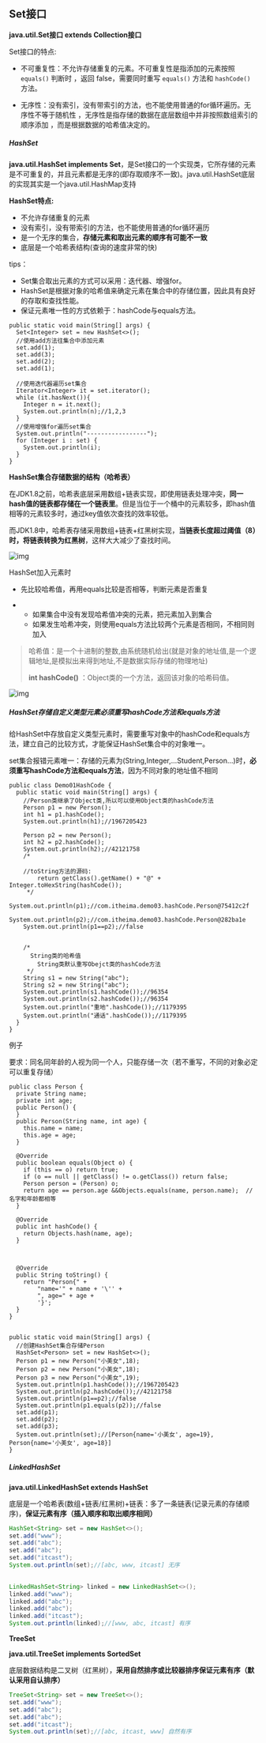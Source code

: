 ## **Set接口**

**java.util.Set接口 extends Collection接口**

Set接口的特点:

- 不可重复性：不允许存储重复的元素。不可重复性是指添加的元素按照 `equals()` 判断时 ，返回 false，需要同时重写 `equals()` 方法和 `hashCode()` 方法。

- 无序性：没有索引，没有带索引的方法，也不能使用普通的for循环遍历。无序性不等于随机性 ，无序性是指存储的数据在底层数组中并非按照数组索引的顺序添加 ，而是根据数据的哈希值决定的。

  

##### **HashSet**

**java.util.HashSet implements Set**，是Set接口的一个实现类，它所存储的元素是不可重复的，并且元素都是无序的(即存取顺序不一致)。java.util.HashSet底层的实现其实是一个java.util.HashMap支持

**HashSet特点:**

- 不允许存储重复的元素
- 没有索引，没有带索引的方法，也不能使用普通的for循环遍历
- 是一个无序的集合，**存储元素和取出元素的顺序有可能不一致**
- 底层是一个哈希表结构(查询的速度非常的快)

tips：

- Set集合取出元素的方式可以采用：迭代器、增强for。
- HashSet是根据对象的哈希值来确定元素在集合中的存储位置，因此具有良好的存取和查找性能。
- 保证元素唯一性的方式依赖于：hashCode与equals方法。

```
public static void main(String[] args) {
  Set<Integer> set = new HashSet<>();
  //使用add方法往集合中添加元素
  set.add(1);
  set.add(3);
  set.add(2);
  set.add(1);

  //使用迭代器遍历set集合
  Iterator<Integer> it = set.iterator();
  while (it.hasNext()){
    Integer n = it.next();
    System.out.println(n);//1,2,3
  }
  //使用增强for遍历set集合
  System.out.println("-----------------");
  for (Integer i : set) {
    System.out.println(i);
  }
}
```

 

**HashSet集合存储数据的结构（哈希表）**

在JDK1.8之前，哈希表底层采用数组+链表实现，即使用链表处理冲突，**同一hash值的链表都存储在一个链表里**。但是当位于一个桶中的元素较多，即hash值相等的元素较多时，通过key值依次查找的效率较低。

而JDK1.8中，哈希表存储采用数组+链表+红黑树实现，**当链表长度超过阈值（8）时，将链表转换为红黑树**，这样大大减少了查找时间。

![img](https://palepics.oss-cn-guangzhou.aliyuncs.com/img/clip_image003.png)

 

 

HashSet加入元素时

- 先比较哈希值，再用equals比较是否相等，判断元素是否重复

- - 如果集合中没有发现哈希值冲突的元素，把元素加入到集合
  - 如果发生哈希冲突，则使用equals方法比较两个元素是否相同，不相同则加入

> 哈希值：是一个十进制的整数,由系统随机给出(就是对象的地址值,是一个逻辑地址,是模拟出来得到地址,不是数据实际存储的物理地址)
>
> **int hashCode()** ：Object类的一个方法，返回该对象的哈希码值。 

![img](https://palepics.oss-cn-guangzhou.aliyuncs.com/img/clip_image006.jpg)

 

 

 

##### **HashSet存储自定义类型元素必须重写hashCode方法和equals方法**

给HashSet中存放自定义类型元素时，需要重写对象中的hashCode和equals方法，建立自己的比较方式，才能保证HashSet集合中的对象唯一。

set集合报错元素唯一：存储的元素为(String,Integer,...Student,Person...)时，**必须重写hashCode方法和equals方法**，因为不同对象的地址值不相同

```
public class Demo01HashCode {
  public static void main(String[] args) {
    //Person类继承了Object类,所以可以使用Object类的hashCode方法
    Person p1 = new Person();
    int h1 = p1.hashCode();
    System.out.println(h1);//1967205423

    Person p2 = new Person();
    int h2 = p2.hashCode();
    System.out.println(h2);//42121758
    /*

    //toString方法的源码:
        return getClass().getName() + "@" + Integer.toHexString(hashCode());
     */
    System.out.println(p1);//com.itheima.demo03.hashCode.Person@75412c2f
    System.out.println(p2);//com.itheima.demo03.hashCode.Person@282ba1e
    System.out.println(p1==p2);//false


    /*
      String类的哈希值
        String类默认重写Obejct类的hashCode方法
     */
    String s1 = new String("abc");
    String s2 = new String("abc");
    System.out.println(s1.hashCode());//96354
    System.out.println(s2.hashCode());//96354
    System.out.println("重地".hashCode());//1179395
    System.out.println("通话".hashCode());//1179395
  }
}
```

 

例子

要求：同名同年龄的人视为同一个人，只能存储一次（若不重写，不同的对象必定可以重复存储）

```
public class Person {
  private String name;
  private int age;
  public Person() {
  }
  public Person(String name, int age) {
    this.name = name;
    this.age = age;
  }

  @Override
  public boolean equals(Object o) {
    if (this == o) return true;
    if (o == null || getClass() != o.getClass()) return false;
    Person person = (Person) o;
    return age == person.age &&Objects.equals(name, person.name);  //名字和年龄都相等
  }

  @Override
  public int hashCode() {
    return Objects.hash(name, age);
  }

 

  @Override
  public String toString() {
    return "Person{" +
        "name='" + name + '\'' +
        ", age=" + age +
        '}';
  }
}

 
public static void main(String[] args) {
  //创建HashSet集合存储Person
  HashSet<Person> set = new HashSet<>();
  Person p1 = new Person("小美女",18);
  Person p2 = new Person("小美女",18);
  Person p3 = new Person("小美女",19);
  System.out.println(p1.hashCode());//1967205423
  System.out.println(p2.hashCode());//42121758
  System.out.println(p1==p2);//false
  System.out.println(p1.equals(p2));//false
  set.add(p1);
  set.add(p2);
  set.add(p3);
  System.out.println(set);//[Person{name='小美女', age=19}, Person{name='小美女', age=18}]
}
```

 

##### **LinkedHashSet**

**java.util.LinkedHashSet extends HashSet**

底层是一个哈希表(数组+链表/红黑树)+链表：多了一条链表(记录元素的存储顺序)，**保证元素有序（插入顺序和取出顺序相同）**

```java
HashSet<String> set = new HashSet<>();
set.add("www");
set.add("abc");
set.add("abc");
set.add("itcast");
System.out.println(set);//[abc, www, itcast] 无序

 
LinkedHashSet<String> linked = new LinkedHashSet<>();
linked.add("www");
linked.add("abc");
linked.add("abc");
linked.add("itcast");
System.out.println(linked);//[www, abc, itcast] 有序
```

 

**TreeSet**

**java.util.TreeSet implements SortedSet**

底层数据结构是二叉树（红黑树），**采用自然排序或比较器排序保证元素有序（默认采用自认排序）**

```java
TreeSet<String> set = new TreeSet<>();
set.add("www");
set.add("abc");
set.add("abc");
set.add("itcast");
System.out.println(set);//[abc, itcast, www] 自然有序
```

 

 

 

 

 